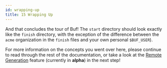 ```yaml
---
id: wrapping-up
title: 15 Wrapping Up
---
```


And that concludes the tour of Buf! The `start` directory should look exactly like the `finish`
directory, with the exception of the difference between the `acme` organization in the `finish`
files and your own personal `$BUF_USER`).

For more information on the concepts you went over here, please continue to read through the rest of
the documentation, or take a look at the [Remote
Generation](/tour/use-remote-generation) feature (currently in **alpha**) in the next step!
